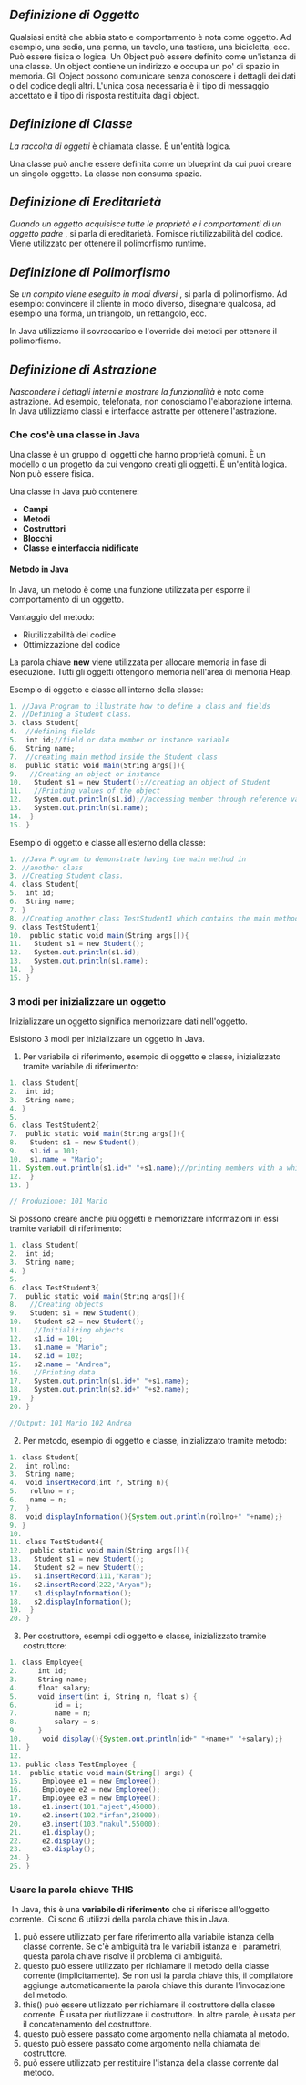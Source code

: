 
## _Definizione di Oggetto_

Qualsiasi entità che abbia stato e comportamento è nota come oggetto. Ad esempio, una sedia, una penna, un tavolo, una tastiera, una bicicletta, ecc. Può essere fisica o logica. 
Un Object può essere definito come un'istanza di una classe. 
Un object contiene un indirizzo e occupa un po' di spazio in memoria. 
Gli Object possono comunicare senza conoscere i dettagli dei dati o del codice degli altri. L'unica cosa necessaria è il tipo di messaggio accettato e il tipo di risposta restituita dagli object. 


## _Definizione di Classe_

_La raccolta di oggetti_ è chiamata classe. È un'entità logica.

Una classe può anche essere definita come un blueprint da cui puoi creare un singolo oggetto. La classe non consuma spazio.


## _Definizione di Ereditarietà_

_Quando un oggetto acquisisce tutte le proprietà e i comportamenti di un oggetto padre_ , si parla di ereditarietà. Fornisce riutilizzabilità del codice. Viene utilizzato per ottenere il polimorfismo runtime.

## _Definizione di Polimorfismo_

Se _un compito viene eseguito in modi diversi_ , si parla di polimorfismo. Ad esempio: convincere il cliente in modo diverso, disegnare qualcosa, ad esempio una forma, un triangolo, un rettangolo, ecc.

In Java utilizziamo il sovraccarico e l'override dei metodi per ottenere il polimorfismo.


## _Definizione di Astrazione_

_Nascondere i dettagli interni e mostrare la funzionalità_ è noto come astrazione. Ad esempio, telefonata, non conosciamo l'elaborazione interna.
In Java utilizziamo classi e interfacce astratte per ottenere l'astrazione.


### Che cos'è una classe in Java

Una classe è un gruppo di oggetti che hanno proprietà comuni. È un modello o un progetto da cui vengono creati gli oggetti. È un'entità logica. Non può essere fisica.

Una classe in Java può contenere:
- **Campi**
- **Metodi**
- **Costruttori**
- **Blocchi**
- **Classe e interfaccia nidificate**

#### Metodo in Java

In Java, un metodo è come una funzione utilizzata per esporre il comportamento di un oggetto.

 Vantaggio del metodo:
- Riutilizzabilità del codice
- Ottimizzazione del codice

La parola chiave **new** viene utilizzata per allocare memoria in fase di esecuzione. Tutti gli oggetti ottengono memoria nell'area di memoria Heap.

Esempio di oggetto e classe all'interno della classe:
```Java
1. //Java Program to illustrate how to define a class and fields  
2. //Defining a Student class.  
3. class Student{  
4.  //defining fields  
5.  int id;//field or data member or instance variable  
6.  String name;  
7.  //creating main method inside the Student class  
8.  public static void main(String args[]){  
9.   //Creating an object or instance  
10.   Student s1 = new Student();//creating an object of Student  
11.   //Printing values of the object  
12.   System.out.println(s1.id);//accessing member through reference variable  
13.   System.out.println(s1.name);  
14.  }  
15. }
```

Esempio di oggetto e classe all'esterno della classe:
```java
1. //Java Program to demonstrate having the main method in   
2. //another class  
3. //Creating Student class.  
4. class Student{  
5.  int id;  
6.  String name;  
7. }  
8. //Creating another class TestStudent1 which contains the main method  
9. class TestStudent1{  
10.  public static void main(String args[]){  
11.   Student s1 = new Student();  
12.   System.out.println(s1.id);  
13.   System.out.println(s1.name);  
14.  }  
15. }
```

### 3 modi per inizializzare un oggetto

Inizializzare un oggetto significa memorizzare dati nell'oggetto.

Esistono 3 modi per inizializzare un oggetto in Java.

1. Per variabile di riferimento, esempio di oggetto e classe, inizializzato tramite variabile di riferimento:
```Java
1. class Student{  
2.  int id;  
3.  String name;  
4. }  
5. 
6. class TestStudent2{  
7.  public static void main(String args[]){  
8.   Student s1 = new Student();  
9.   s1.id = 101;  
10.  s1.name = "Mario";  
11. System.out.println(s1.id+" "+s1.name);//printing members with a white space  
12.  }  
13. }

// Produzione: 101 Mario
```

Si possono creare anche più oggetti e memorizzare informazioni in essi tramite variabili di riferimento:
```java
1. class Student{  
2.  int id;  
3.  String name;  
4. }  
5. 
6. class TestStudent3{  
7.  public static void main(String args[]){  
8.   //Creating objects  
9.   Student s1 = new Student();  
10.   Student s2 = new Student();  
11.   //Initializing objects  
12.   s1.id = 101;  
13.   s1.name = "Mario";  
14.   s2.id = 102;  
15.   s2.name = "Andrea";  
16.   //Printing data  
17.   System.out.println(s1.id+" "+s1.name);  
18.   System.out.println(s2.id+" "+s2.name);  
19.  }  
20. }

//Output: 101 Mario 102 Andrea
```

2. Per metodo, esempio di oggetto e classe, inizializzato tramite metodo:
```java
1. class Student{  
2.  int rollno;  
3.  String name;  
4.  void insertRecord(int r, String n){  
5.   rollno = r;  
6.   name = n;  
7.  }  
8.  void displayInformation(){System.out.println(rollno+" "+name);}  
9. }  
10. 
11. class TestStudent4{  
12.  public static void main(String args[]){  
13.   Student s1 = new Student();  
14.   Student s2 = new Student();  
15.   s1.insertRecord(111,"Karan");  
16.   s2.insertRecord(222,"Aryan");  
17.   s1.displayInformation();  
18.   s2.displayInformation();  
19.  }  
20. }
```
   
3. Per costruttore, esempi odi oggetto e classe, inizializzato tramite costruttore:
```java
1. class Employee{  
2.     int id;  
3.     String name;  
4.     float salary;  
5.     void insert(int i, String n, float s) {  
6.         id = i;  
7.         name = n;  
8.         salary = s;  
9.     }  
10.     void display(){System.out.println(id+" "+name+" "+salary);}  
11. }  
12. 
13. public class TestEmployee {  
14.  public static void main(String[] args) {  
15.     Employee e1 = new Employee();  
16.     Employee e2 = new Employee();  
17.     Employee e3 = new Employee();  
18.     e1.insert(101,"ajeet",45000);  
19.     e2.insert(102,"irfan",25000);  
20.     e3.insert(103,"nakul",55000);  
21.     e1.display();  
22.     e2.display();  
23.     e3.display();  
24. }  
25. }
```

### Usare la parola chiave THIS

 In Java, this è una **variabile di riferimento** che si riferisce all'oggetto corrente.
 Ci sono 6 utilizzi della parola chiave this in Java.

1. può essere utilizzato per fare riferimento alla variabile istanza della classe corrente. Se c'è ambiguità tra le variabili istanza e i parametri, questa parola chiave risolve il problema di ambiguità.
2. questo può essere utilizzato per richiamare il metodo della classe corrente (implicitamente). Se non usi la parola chiave this, il compilatore aggiunge automaticamente la parola chiave this durante l'invocazione del metodo.
3. this() può essere utilizzato per richiamare il costruttore della classe corrente. È usata per riutilizzare il costruttore. In altre parole, è usata per il concatenamento del costruttore.
4. questo può essere passato come argomento nella chiamata al metodo.
5. questo può essere passato come argomento nella chiamata del costruttore.
6. può essere utilizzato per restituire l'istanza della classe corrente dal metodo.